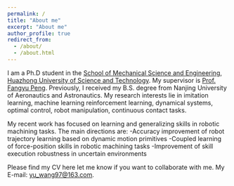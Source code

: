 ```yaml
---
permalink: /
title: "About me"
excerpt: "About me"
author_profile: true
redirect_from: 
  - /about/
  - /about.html
---
```


I am a Ph.D student in the [School of Mechanical Science and Engineering](http://english.mse.hust.edu.cn/), [Huazhong University of Science and Technology](http://english.hust.edu.cn/). My supervisor is [Prof. Fangyu Peng](http://english.mse.hust.edu.cn/info/1085/2053.htm). 
Previously, I received my B.S. degree from Nanjing University of Aeronautics and Astronautics.
My research interests lie in imitation learning, machine learning reinforcement learning, dynamical systems, optimal control, robot manipulation, continuous contact tasks.

My recent work has focused on learning and generalizing skills in robotic machining tasks. The main directions are:
-Accuracy improvement of robot trajectory learning based on dynamic motion primitives
-Coupled learning of force-position skills in robotic machining tasks
-Improvement of skill execution robustness in uncertain environments

Please find my CV here let me know if you want to collaborate with me. My E-mail: yu_wang97@163.com.
